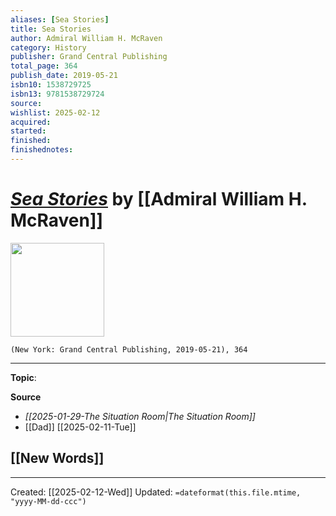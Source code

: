 ```yaml
---
aliases: [Sea Stories]
title: Sea Stories
author: Admiral William H. McRaven
category: History
publisher: Grand Central Publishing
total_page: 364
publish_date: 2019-05-21
isbn10: 1538729725
isbn13: 9781538729724
source: 
wishlist: 2025-02-12
acquired: 
started: 
finished: 
finishednotes: 
---
```

# *[Sea Stories]()* by [[Admiral William H. McRaven]]

<img src="http://books.google.com/books/content?id=EDVwDwAAQBAJ&printsec=frontcover&img=1&zoom=1&edge=curl&source=gbs_api" width=150>

`(New York: Grand Central Publishing, 2019-05-21), 364`



--- 
**Topic**: 

**Source**
- *[[2025-01-29-The Situation Room|The Situation Room]]*
- [[Dad]] [[2025-02-11-Tue]]
 
**[[New Words]]**
- 

---
Created: [[2025-02-12-Wed]]
Updated: `=dateformat(this.file.mtime, "yyyy-MM-dd-ccc")`